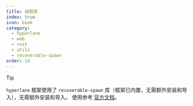```yaml
---
title: 线程库
index: true
icon: book
category:
  - hyperlane
  - web
  - rust
  - utils
  - recoverable-spawn
order: 14
---
```


<Share colorful />

> [!tip]
>
> `hyperlane` 框架使用了 `recoverable-spawn` 库（框架已内置，无需额外安装和导入），无需额外安装和导入。
> 使用参考 [官方文档](../../recoverable-spawn/README.md)。

<Bottom />
